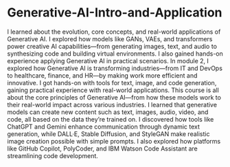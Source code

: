 # Generative-AI-Intro-and-Application
I learned about the evolution, core concepts, and real-world applications of Generative AI. I explored how models like GANs, VAEs, and transformers power creative AI capabilities—from generating images, text, and audio to synthesizing code and building virtual environments. I also gained hands-on experience applying Generative AI in practical scenarios.
In module 2, I explored how Generative AI is transforming industries—from IT and DevOps to healthcare, finance, and HR—by making work more efficient and innovative. I got hands-on with tools for text, image, and code generation, gaining practical experience with real-world applications.
This course is all about the core principles of Generative AI—from how these models work to their real-world impact across various industries. I learned that generative models can create new content such as text, images, audio, video, and code, all based on the data they’re trained on. I discovered how tools like ChatGPT and Gemini enhance communication through dynamic text generation, while DALL·E, Stable Diffusion, and StyleGAN make realistic image creation possible with simple prompts. I also explored how platforms like GitHub Copilot, PolyCoder, and IBM Watson Code Assistant are streamlining code development.

